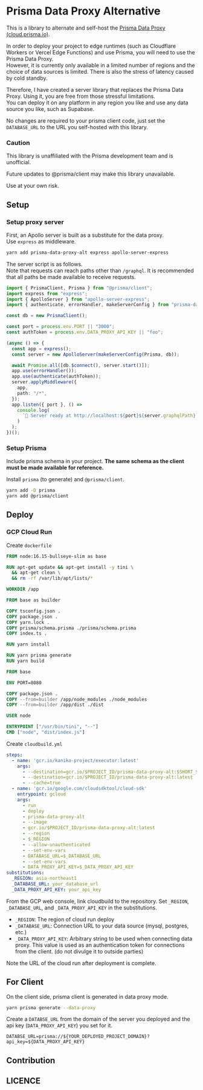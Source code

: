 # Prisma Data Proxy Alternative

This is a library to alternate and self-host the [Prisma Data Proxy (cloud.prisma.io)](https://www.prisma.io/docs/concepts/data-platform/data-proxy).

In order to deploy your project to edge runtimes (such as Cloudflare Workers or Vercel Edge Functions) and use Prisma, you will need to use the Prisma Data Proxy.  
However, it is currently only available in a limited number of regions and the choice of data sources is limited. There is also the stress of latency caused by cold standby.

Therefore, I have created a server library that replaces the Prisma Data Proxy. Using it, you are free from those stressful limitations.  
You can deploy it on any platform in any region you like and use any data source you like, such as Supabase.

No changes are required to your prisma client code, just set the `DATABASE_URL` to the URL you self-hosted with this library.

### Caution 

This library is unaffiliated with the Prisma development team and is unofficial.  

Future updates to @prisma/client may make this library unavailable.

Use at your own risk.

## Setup

### Setup proxy server

First, an Apollo server is built as a substitute for the data proxy.  
Use `express` as middleware.

```bash
yarn add prisma-data-proxy-alt express apollo-server-express
```

The server script is as follows.  
Note that requests can reach paths other than `/graphql`. It is recommended that all paths be made available to receive requests.

```ts
import { PrismaClient, Prisma } from "@prisma/client";
import express from "express";
import { ApolloServer } from "apollo-server-express";
import { authenticate, errorHandler, makeServerConfig } from "prisma-data-proxy-alt";

const db = new PrismaClient();

const port = process.env.PORT || "3000";
const authToken = process.env.DATA_PROXY_API_KEY || "foo";

(async () => {
  const app = express();
  const server = new ApolloServer(makeServerConfig(Prisma, db));

  await Promise.all([db.$connect(), server.start()]);
  app.use(errorHandler());
  app.use(authenticate(authToken));
  server.applyMiddleware({
    app,
    path: "/*",
  });
  app.listen({ port }, () =>
    console.log(
      `🚀 Server ready at http://localhost:${port}${server.graphqlPath}`
    )
  );
})();
```

### Setup Prisma

Include prisma schema in your project. **The same schema as the client must be made available for reference.**  

Install `prisma` (to generate) and `@prisma/client`.
```bash
yarn add -D prisma
yarn add @prisma/client
```


## Deploy 

### GCP Cloud Run

Create `dockerfile`

```dockerfile
FROM node:16.15-bullseye-slim as base

RUN apt-get update && apt-get install -y tini \
  && apt-get clean \
  && rm -rf /var/lib/apt/lists/*

WORKDIR /app

FROM base as builder

COPY tsconfig.json .
COPY package.json .
COPY yarn.lock .
COPY prisma/schema.prisma ./prisma/schema.prisma
COPY index.ts .

RUN yarn install

RUN yarn prisma generate
RUN yarn build

FROM base

ENV PORT=8080

COPY package.json .
COPY --from=builder /app/node_modules ./node_modules
COPY --from=builder /app/dist ./dist

USER node

ENTRYPOINT ["/usr/bin/tini", "--"]
CMD ["node", "dist/index.js"]
```

Create `cloudbuild.yml`

```yml
steps:
  - name: 'gcr.io/kaniko-project/executor:latest'
    args:
      - --destination=gcr.io/$PROJECT_ID/prisma-data-proxy-alt:$SHORT_SHA
      - --destination=gcr.io/$PROJECT_ID/prisma-data-proxy-alt:latest
      - --cache=true
  - name: 'gcr.io/google.com/cloudsdktool/cloud-sdk'
    entrypoint: gcloud
    args:
      - run
      - deploy
      - prisma-data-proxy-alt
      - --image
      - gcr.io/$PROJECT_ID/prisma-data-proxy-alt:latest
      - --region
      - $_REGION
      - --allow-unauthenticated
      - --set-env-vars
      - DATABASE_URL=$_DATABASE_URL
      - --set-env-vars
      - DATA_PROXY_API_KEY=$_DATA_PROXY_API_KEY
substitutions:
  _REGION: asia-northeast1
  _DATABASE_URL: your_database_url
  _DATA_PROXY_API_KEY: your_api_key
```

From the GCP web console, link cloudbuild to the repository.
Set `_REGION`, `_DATABASE_URL`, and `_DATA_PROXY_API_KEY` in the substitutions.

- `_REGION`: The region of cloud run deploy
- `_DATABASE_URL`: Connection URL to your data source (mysql, postgres, etc.)
- `_DATA_PROXY_API_KEY`: Arbitrary string to be used when connecting data proxy. This value is used as an authentication token for connections from the client.
  (do not divulge it to outside parties)

Note the URL of the cloud run after deployment is complete.

## For Client

On the client side, prisma client is generated in data proxy mode.
```bash
yarn prisma generate --data-proxy
```

Create a `DATABSE_URL` from the domain of the server you deployed and the api key (`DATA_PROXY_API_KEY`) you set for it.
```
DATABSE_URL=prisma://${YOUR_DEPLOYED_PROJECT_DOMAIN}?api_key=${DATA_PROXY_API_KEY}
```

## Contribution

## LICENCE